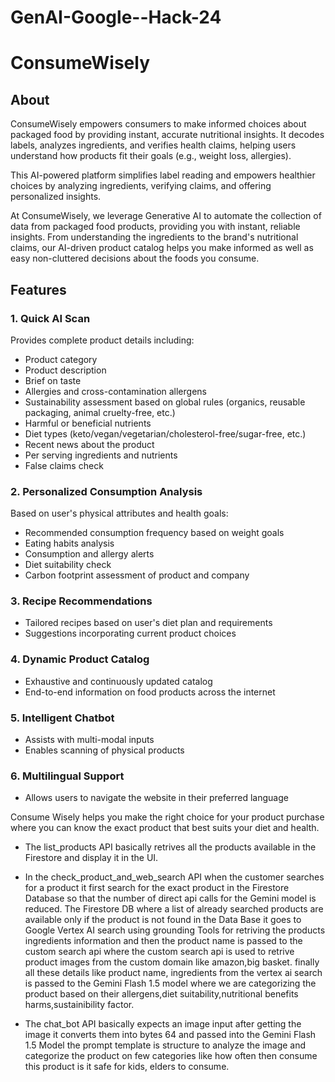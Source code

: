 # GenAI-Google--Hack-24
# ConsumeWisely

## About
ConsumeWisely empowers consumers to make informed choices about packaged food by providing instant, accurate nutritional insights. It decodes labels, analyzes ingredients, and verifies health claims, helping users understand how products fit their goals (e.g., weight loss, allergies).

This AI-powered platform simplifies label reading and empowers healthier choices by analyzing ingredients, verifying claims, and offering personalized insights.

At ConsumeWisely, we leverage Generative AI to automate the collection of data from packaged food products, providing you with instant, reliable insights. From understanding the ingredients to the brand's nutritional claims, our AI-driven product catalog helps you make informed as well as easy non-cluttered decisions about the foods you consume.

## Features

### 1. Quick AI Scan
Provides complete product details including:
- Product category
- Product description
- Brief on taste
- Allergies and cross-contamination allergens
- Sustainability assessment based on global rules (organics, reusable packaging, animal cruelty-free, etc.)
- Harmful or beneficial nutrients
- Diet types (keto/vegan/vegetarian/cholesterol-free/sugar-free, etc.)
- Recent news about the product
- Per serving ingredients and nutrients
- False claims check

### 2. Personalized Consumption Analysis
Based on user's physical attributes and health goals:
- Recommended consumption frequency based on weight goals
- Eating habits analysis
- Consumption and allergy alerts
- Diet suitability check
- Carbon footprint assessment of product and company

### 3. Recipe Recommendations
- Tailored recipes based on user's diet plan and requirements
- Suggestions incorporating current product choices

### 4. Dynamic Product Catalog
- Exhaustive and continuously updated catalog
- End-to-end information on food products across the internet

### 5. Intelligent Chatbot
- Assists with multi-modal inputs
- Enables scanning of physical products

### 6. Multilingual Support
- Allows users to navigate the website in their preferred language

Consume Wisely helps you make the right choice for your product purchase where you can know the exact product that best suits your diet and health.

- The list_products API basically retrives all the products available in the Firestore and display it in the UI.
  
- In the check_product_and_web_search API when the customer searches for a product it first search for the exact product in the Firestore Database so that the number of direct api calls for the Gemini model is reduced. The Firestore DB where a list of already searched products are available only if the product is not found in the Data Base it goes to Google Vertex AI search using grounding Tools for retriving the products ingredients information and then the product name is passed to the custom search api where the custom search api is used to retrive product images from the custom domain like amazon,big basket. finally all these details like product name, ingredients from the vertex ai search is passed to the Gemini Flash 1.5 model where we are categorizing the product based on their allergens,diet suitability,nutritional benefits harms,sustainibility factor.

- The chat_bot API basically expects an image input after getting the image it converts them into bytes 64 and passed into the Gemini Flash 1.5 Model the prompt template is structure to analyze the image and categorize the product on few categories like how often then consume this product is it safe for kids, elders to consume.
